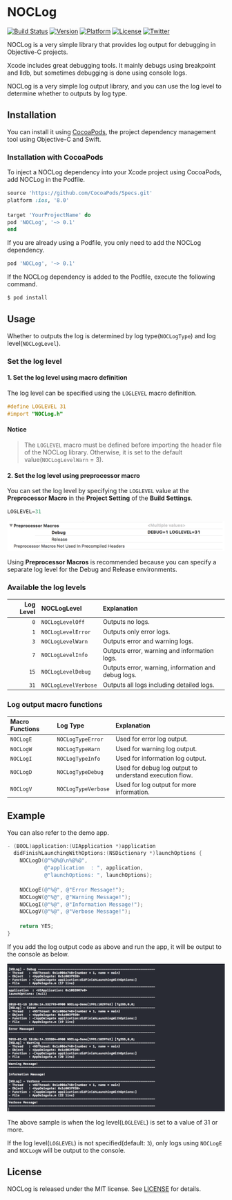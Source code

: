 # NOCLog

[![Build Status](https://img.shields.io/travis/a-snail/NOCLog.svg)](https://travis-ci.org/a-snail/NOCLog)
[![Version](https://img.shields.io/cocoapods/v/NOCLog.svg)](http://cocoadocs.org/docsets/NOCLog)
[![Platform](https://img.shields.io/cocoapods/p/NOCLog.svg)](http://cocoadocs.org/docsets/NOCLog)
[![License](https://img.shields.io/cocoapods/l/NOCLog.svg)](http://cocoadocs.org/docsets/NOCLog)
[![Twitter](https://img.shields.io/badge/twitter-@snail_bok-blue.svg?style=flat)](http://twitter.com/snail_bok)

NOCLog is a very simple library that provides log output for debugging in Objective-C projects.

Xcode includes great debugging tools.
It mainly debugs using breakpoint and lldb, but sometimes debugging is done using console logs.

NOCLog is a very simple log output library, and you can use the log level to determine whether to outputs by log type.


## Installation

You can install it using [CocoaPods](https://cocoapods.org/), the project dependency management tool using Objective-C and Swift.

### Installation with CocoaPods
To inject a NOCLog dependency into your Xcode project using CocoaPods, add NOCLog in the Podfile.

```ruby
source 'https://github.com/CocoaPods/Specs.git'
platform :ios, '8.0'

target 'YourProjectName' do
pod 'NOCLog', '~> 0.1'
end
```

If you are already using a Podfile, you only need to add the NOCLog dependency.

```ruby
pod 'NOCLog', '~> 0.1'
```

If the NOCLog dependency is added to the Podfile, execute the following command.

```bash
$ pod install
```


## Usage

Whether to outputs the log is determined by log type(`NOCLogType`) and log level(`NOCLogLevel`).

### Set the log level
#### 1. Set the log level using macro definition
The log level can be specified using the `LOGLEVEL` macro definition.

```objective-c
#define LOGLEVEL 31
#import "NOCLog.h"
```

#### Notice
> The `LOGLEVEL` macro must be defined before importing the header file of the NOCLog library.
> Otherwise, it is set to the default value(`NOCLogLevelWarn` = 3).

#### 2. Set the log level using preprocessor macro
You can set the log level by specifying the `LOGLEVEL` value at the **Preprocessor Macro** in the **Project Setting** of the **Build Settings**.

```objective-c
LOGLEVEL=31
```

![Set the log level using preprocessor macro](Assets/PreprocessorMacro.png)

Using **Preprocessor Macros** is recommended because you can specify a separate log level for the Debug and Release environments.

### Available the log levels
| Log Level | NOCLogLevel | Explanation |
| ----: | :---- | :---- |
| `0` | `NOCLogLevelOff` | Outputs no logs. |
| `1` | `NOCLogLevelError` | Outputs only error logs. |
| `3` | `NOCLogLevelWarn` | Outputs error and warning logs. |
| `7` | `NOCLogLevelInfo` | Outputs error, warning and information logs. |
| `15` | `NOCLogLevelDebug` | Outputs error, warning, information and debug logs. |
| `31` | `NOCLogLevelVerbose` | Outputs all logs including detailed logs. |

### Log output macro functions
| Macro Functions | Log Type | Explanation |
| :---- | :---- | :---- |
| `NOCLogE` | `NOCLogTypeError` | Used for error log output. |
| `NOCLogW` | `NOCLogTypeWarn` | Used for warning log output. |
| `NOCLogI` | `NOCLogTypeInfo` | Used for information log output. |
| `NOCLogD` | `NOCLogTypeDebug` | Used for debug log output to understand execution flow. |
| `NOCLogV` | `NOCLogTypeVerbose` | Used for log output for more information. |


## Example

You can also refer to the demo app.

```objective-c
- (BOOL)application:(UIApplication *)application
  didFinishLaunchingWithOptions:(NSDictionary *)launchOptions {
    NOCLogD(@"%@%@\n%@%@",
            @"application  : ", application,
            @"launchOptions: ", launchOptions);

    NOCLogE(@"%@", @"Error Message!");
    NOCLogW(@"%@", @"Warning Message!");
    NOCLogI(@"%@", @"Information Message!");
    NOCLogV(@"%@", @"Verbose Message!");

    return YES;
}
```

If you add the log output code as above and run the app, it will be output to the console as below.

![Sample log output](Assets/Sample.png)

The above sample is when the log level(`LOGLEVEL`) is set to a value of 31 or more.

If the log level(`LOGLEVEL`) is not specified(default: `3`), only logs using `NOCLogE` and `NOCLogW` will be output to the console.


## License

NOCLog is released under the MIT license.
See [LICENSE](LICENSE) for details.
